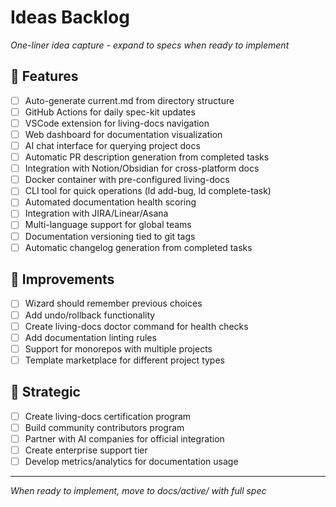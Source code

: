 # Ideas Backlog

*One-liner idea capture - expand to specs when ready to implement*

## 🚀 Features
- [ ] Auto-generate current.md from directory structure
- [ ] GitHub Actions for daily spec-kit updates
- [ ] VSCode extension for living-docs navigation
- [ ] Web dashboard for documentation visualization
- [ ] AI chat interface for querying project docs
- [ ] Automatic PR description generation from completed tasks
- [ ] Integration with Notion/Obsidian for cross-platform docs
- [ ] Docker container with pre-configured living-docs
- [ ] CLI tool for quick operations (ld add-bug, ld complete-task)
- [ ] Automated documentation health scoring
- [ ] Integration with JIRA/Linear/Asana
- [ ] Multi-language support for global teams
- [ ] Documentation versioning tied to git tags
- [ ] Automatic changelog generation from completed tasks

## 🔧 Improvements
- [ ] Wizard should remember previous choices
- [ ] Add undo/rollback functionality
- [ ] Create living-docs doctor command for health checks
- [ ] Add documentation linting rules
- [ ] Support for monorepos with multiple projects
- [ ] Template marketplace for different project types

## 🎯 Strategic
- [ ] Create living-docs certification program
- [ ] Build community contributors program
- [ ] Partner with AI companies for official integration
- [ ] Create enterprise support tier
- [ ] Develop metrics/analytics for documentation usage

---
*When ready to implement, move to docs/active/ with full spec*